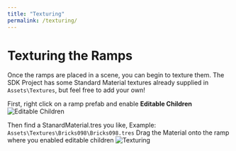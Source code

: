 ```yaml
---
title: "Texturing"
permalink: /texturing/
---
```


# Texturing the Ramps

Once the ramps are placed in a scene, you can begin to texture them.
The SDK Project has some Standard Material textures already supplied in `Assets\Textures`, but feel free to add your own!

First, right click on a ramp prefab and enable **Editable Children**
![Editable Children](https://raw.githubusercontent.com/bearlikelion/SurfsUpSDK/refs/heads/main/docs/assets/img/texturing/editable_children.png)

Then find a StanardMaterial.tres you like, Example: `Assets\Textures\Bricks098\Bricks098.tres`
Drag the Material onto the ramp where you enabled editable children
![Texturing](https://raw.githubusercontent.com/bearlikelion/SurfsUpSDK/refs/heads/main/docs/assets/img/texturing/texturing.gif)
